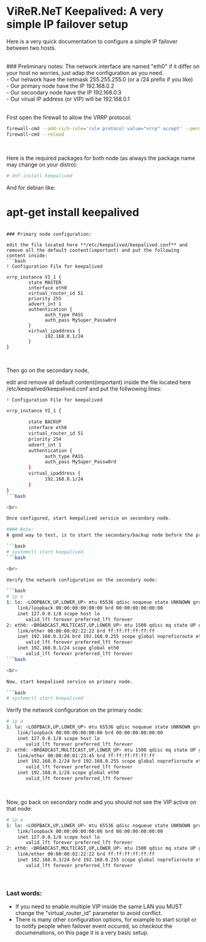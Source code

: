 # ViReR.NeT Keepalived: A very simple IP failover setup

Here is a very quick documentation to configure a simple IP failover between two hosts.<br>

<br>
### Preliminary notes:
The network interface are named "eth0" if it differ on your host no worries, just adap the configuration as you need.<br>
- Our network have the netmask 255.255.255.0 (or a /24 prefix if you like)<br>
- Our primary node have the IP 192.168.0.2<br>
- Our secondary node have the IP 192.168.0.3<br>
- Our virual IP address (or VIP) will be 192.168.0.1<br>

<br>

First open the firewall to allow the VRRP protocol:
```bash
firewall-cmd --add-rich-rule='rule protocol value="vrrp" accept' --permanent
firewall-cmd --reload
```

<br>

Here is the required packages for both node (as always the package name may change on your distro):<br>

```bash
# dnf install keepalived
```
And for debian like:
# apt-get install keepalived
```

### Primary node configuration:

edit the file located here **/etc/keepalived/keepalived.conf** and remove all the default content(important) and put the following content inside:
```bash
! Configuration File for keepalived

vrrp_instance VI_1 {
        state MASTER
        interface eth0
        virtual_router_id 51
        priority 255
        advert_int 1
        authentication {
              auth_type PASS
              auth_pass MySuper_Passw0rd
        }
        virtual_ipaddress {
              192.168.0.1/24
        }
}
```

<br>

Then go on the secondary node, 

edit and remove all default content(important) inside the file located here /etc/keepalived/keepalived.conf and put the follwowing lines:

```bash
! Configuration File for keepalived

vrrp_instance VI_1 {

        state BACKUP
        interface eth0
        virtual_router_id 51
        priority 254
        advert_int 1
        authentication {
              auth_type PASS
              auth_pass MySuper_Passw0rd
        }
        virtual_ipaddress {
              192.168.0.1/24
        }
}
```bash

<br>

Once configured, start keepalived service on secondary node.

#### Note: 
A good way to test, is to start the secondary/backup node before the primary as the VIP will move to the primary when he start

```bash
# systemctl start keepalived
```bash

<br>

Verify the network configuration on the secondary node:

```bash
# ip a
1: lo: <LOOPBACK,UP,LOWER_UP> mtu 65536 qdisc noqueue state UNKNOWN group default qlen 1000
    link/loopback 00:00:00:00:00:00 brd 00:00:00:00:00:00
    inet 127.0.0.1/8 scope host lo
       valid_lft forever preferred_lft forever
2: eth0: <BROADCAST,MULTICAST,UP,LOWER_UP> mtu 1500 qdisc mq state UP group default qlen 1000
    link/ether 00:00:00:02:22:22 brd ff:ff:ff:ff:ff:ff
    inet 192.168.0.3/24 brd 192.168.0.255 scope global noprefixroute eth0
       valid_lft forever preferred_lft forever
    inet 192.168.0.1/24 scope global eth0
       valid_lft forever preferred_lft forever
```bash

<br>

Now, start keepalived service on primary node.

```bash
# systemctl start keepalived
```

Verify the network configuration on the primary node:

```bash
# ip a
1: lo: <LOOPBACK,UP,LOWER_UP> mtu 65536 qdisc noqueue state UNKNOWN group default qlen 1000
    link/loopback 00:00:00:00:00:00 brd 00:00:00:00:00:00
    inet 127.0.0.1/8 scope host lo
       valid_lft forever preferred_lft forever
2: eth0: <BROADCAST,MULTICAST,UP,LOWER_UP> mtu 1500 qdisc mq state UP group default qlen 1000
    link/ether 00:00:00:01:23:45 brd ff:ff:ff:ff:ff:ff
    inet 192.168.0.2/24 brd 192.168.0.255 scope global noprefixroute eth0
       valid_lft forever preferred_lft forever
    inet 192.168.0.1/24 scope global eth0
       valid_lft forever preferred_lft forever

```

<br>

Now, go back on secondary node and you should not see the VIP active on that node:<br>

```bash
# ip a
1: lo: <LOOPBACK,UP,LOWER_UP> mtu 65536 qdisc noqueue state UNKNOWN group default qlen 1000
    link/loopback 00:00:00:00:00:00 brd 00:00:00:00:00:00
    inet 127.0.0.1/8 scope host lo
       valid_lft forever preferred_lft forever
2: eth0: <BROADCAST,MULTICAST,UP,LOWER_UP> mtu 1500 qdisc mq state UP group default qlen 1000
    link/ether 00:00:00:02:22:22 brd ff:ff:ff:ff:ff:ff
    inet 192.168.0.3/24 brd 192.168.0.255 scope global noprefixroute eth0
       valid_lft forever preferred_lft forever
```

<br>

### Last words:
- If you need to enable multiple VIP inside the same LAN you MUST change the "virtual_router_id" parameter to avoid conflict.
- There is many other configuration options, for example to start script or to notify people when failover event occured, so checkout the documenations, on this page it is a very basic setup.

